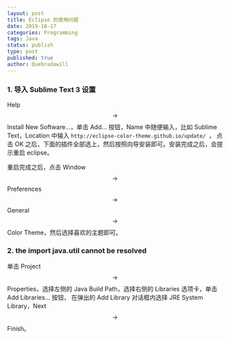 ```yaml
---
layout: post
title: Eclipse 的使用问题
date: 2019-10-17
categories: Programming
tags: Java
status: publish
type: post
published: true
author: Quebradawill
---
```


### 1. 导入 Sublime Text 3 设置

Help $$\to$$ Install New Software...，单击 Add... 按钮，Name 中随便输入，比如 Sublime Text，Location 中输入  `http://eclipse-color-theme.github.io/update/ `， 点击 OK 之后，下面的插件全部选上，然后按照向导安装即可。安装完成之后，会提示重启 eclipse。

 重启完成之后，点击 Window $$\to$$ Preferences $$\to$$ General $$\to$$ Color Theme，然后选择喜欢的主题即可。

### 2. the import java.util cannot be resolved

单击 Project $$\to$$ Properties，选择左侧的 Java Build Path，选择右侧的 Libraries 选项卡，单击 Add Libraries... 按钮， 在弹出的 Add Library 对话框内选择 JRE System Library，Next $$\to$$ Finish。


